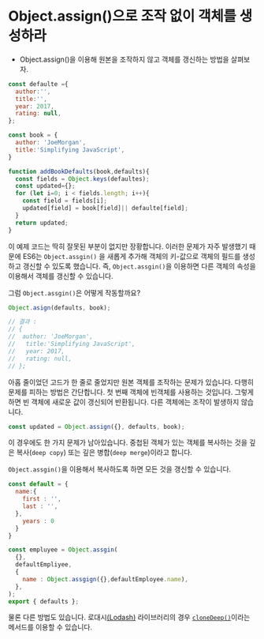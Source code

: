 # Object.assign()으로 조작 없이 객체를 생성하라

* Object.assign()을 이용해 원본을 조작하지 않고 객체를 갱신하는 방법을 살펴보자.

```js 
const defaulte ={
  author:'',
  title:'',
  year: 2017,
  rating: null,
};

const book = {
  author: 'JoeMorgan',
  title:'Simplifying JavaScript',
}

function addBookDefaults(book,defaults){
  const fields = Object.keys(defaultes);
  const updated={};
  for (let i=0; i < fields.length; i++){
    const field = fields[i];
    updated[field] = book[field]|| defaulte[field];
  }
  return updated;
}
```
이 예제 코드는 딱히 잘못된 부분이 없지만 장황합니다. 이러한 문제가 자주 발생했기 때문에 ES6는 `Object.assgin()` 을 새롭게 추가해 객체의 키-값으로 객체의 필드를 생성하고 갱신할 수 있도록 했습니다. 즉, `Object.assgin()`을 이용하면 다른 객체의 속성을 이용해서 객체를 갱신할 수 있습니다.

그럼 `Object.assgin()`은 어떻게 작동할까요?
```js   
Object.asign(defaults, book);

// 결과 : 
// {
//  author: 'JoeMorgan',
//   title:'Simplifying JavaScript',
//   year: 2017,
//   rating: null,
// };
```
아홉 줄이었던 고드가 한 줄로 줄었지만 원본 객체를 조작하는 문제가 있습니다. 다행히 문제를 피하는 방법은 간단합니다. 첫 번째 객체에 빈객체를 사용하는 것입니다. 그렇게 하면 빈 객체에 새로운 값이 갱신되어 반환됩니다. 다른 객체에는 조작이 발생하지 않습니다.

```js 
const updated = Object.assign({}, defaults, book);
```

이 경우에도 한 가지 문제가 남아있습니다. 
중첩된 객체가 있는 객체를 복사하는 것을 깊은 복사(`deep copy`) 또는 깊은 병합(`deep merge`)이라고 합니다. 

`Object.assgin()`을 이용해서 복사하도록 하면 모든 것을 갱신할 수 있습니다.
```js 
const default = {
  name:{
    first : '',
    last : '',
  },
    years : 0
  }
}

const empluyee = Object.assgin(
  {},
  defaultEmpliyee,
  {
    name : Object.assgign({},defaultEmployee.name),
  },
);
export { defaults };
```

물론 다른 방법도 있습니다. 로대시[(Lodash)](https://lodash.com/) 라이브러리의 경우 [`cloneDeep()`](https://www.geeksforgeeks.org/lodash-_-clonedeep-method/)이라는 메서드를 이용할 수 있습니다. 

